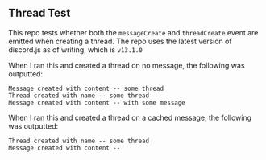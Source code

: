 ## Thread Test

This repo tests whether both the `messageCreate` and `threadCreate` event are emitted when creating a thread. The repo uses the latest version of discord.js as of writing, which is `v13.1.0`

When I ran this and created a thread on no message, the following was outputted:

```
Message created with content -- some thread
Thread created with name -- some thread
Message created with content -- with some message
```

When I ran this and created a thread on a cached message, the following was outputted:

```
Thread created with name -- some thread
Message created with content --
```